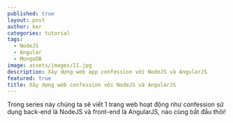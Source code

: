 ```yaml
---
published: true
layout: post
author: ker
categories: tutorial
tags:
  - NodeJS
  - Angular
  - MongoDB
image: assets/images/11.jpg
description: Xây dựng web app confession với NodeJS và AngularJS
featured: true
title: Xây dựng web confession với NodeJS và AngularJS
---
```

Trong series này chúng ta sẽ viết 1 trang web hoạt động như confession sử dụng back-end là NodeJS và front-end là AngularJS, nào cùng bắt đầu thôi!
